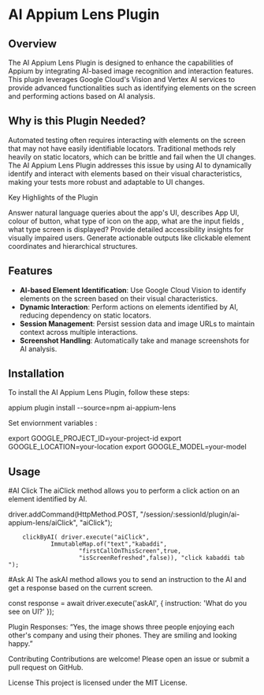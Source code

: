 # AI Appium Lens Plugin

## Overview

The AI Appium Lens Plugin is designed to enhance the capabilities of Appium by integrating AI-based image recognition and interaction features. This plugin leverages Google Cloud's Vision and Vertex AI services to provide advanced functionalities such as identifying elements on the screen and performing actions based on AI analysis.

## Why is this Plugin Needed?

Automated testing often requires interacting with elements on the screen that may not have easily identifiable locators. Traditional methods rely heavily on static locators, which can be brittle and fail when the UI changes. The AI Appium Lens Plugin addresses this issue by using AI to dynamically identify and interact with elements based on their visual characteristics, making your tests more robust and adaptable to UI changes.

Key Highlights of the Plugin


Answer natural language queries about the app's UI, describes App UI, colour of button, what type of icon on the app, what are the input fields , what type screen is displayed? 
Provide detailed accessibility insights for visually impaired users.
Generate actionable outputs like clickable element coordinates and hierarchical structures.



## Features

- **AI-based Element Identification**: Use Google Cloud Vision to identify elements on the screen based on their visual characteristics.
- **Dynamic Interaction**: Perform actions on elements identified by AI, reducing dependency on static locators.
- **Session Management**: Persist session data and image URLs to maintain context across multiple interactions.
- **Screenshot Handling**: Automatically take and manage screenshots for AI analysis.

## Installation

To install the AI Appium Lens Plugin, follow these steps:

appium plugin install --source=npm ai-appium-lens

Set enviornment variables : 

export GOOGLE_PROJECT_ID=your-project-id
export GOOGLE_LOCATION=your-location
export GOOGLE_MODEL=your-model

## Usage

#AI Click
The aiClick method allows you to perform a click action on an element identified by AI.

driver.addCommand(HttpMethod.POST,
                "/session/:sessionId/plugin/ai-appium-lens/aiClick",
                "aiClick");

        clickByAI( driver.execute("aiClick",
                ImmutableMap.of("text","kabaddi",
                        "firstCallOnThisScreen",true,
                        "isScreenRefreshed",false)), "click kabaddi tab ");

#Ask AI
The askAI method allows you to send an instruction to the AI and get a response based on the current screen.

const response = await driver.execute('askAI', {
  instruction: 'What do you see on UI?'
});

Plugin Responses: “Yes, the image shows three people enjoying each other's company and using their phones. They are smiling and looking happy.”


Contributing
Contributions are welcome! Please open an issue or submit a pull request on GitHub.

License
This project is licensed under the MIT License.
